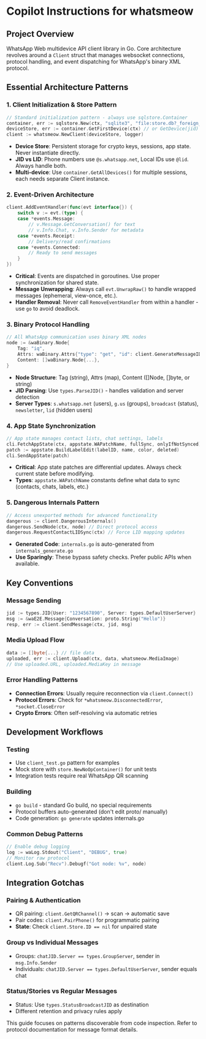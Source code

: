 # Copilot Instructions for whatsmeow

## Project Overview

WhatsApp Web multidevice API client library in Go. Core architecture revolves around a `Client` struct that manages websocket connections, protocol handling, and event dispatching for WhatsApp's binary XML protocol.

## Essential Architecture Patterns

### 1. Client Initialization & Store Pattern

```go
// Standard initialization pattern - always use sqlstore.Container
container, err := sqlstore.New(ctx, "sqlite3", "file:store.db?_foreign_keys=on", dbLog)
deviceStore, err := container.GetFirstDevice(ctx) // or GetDevice(jid) for specific devices
client := whatsmeow.NewClient(deviceStore, logger)
```

-   **Device Store**: Persistent storage for crypto keys, sessions, app state. Never instantiate directly.
-   **JID vs LID**: Phone numbers use `@s.whatsapp.net`, Local IDs use `@lid`. Always handle both.
-   **Multi-device**: Use `container.GetAllDevices()` for multiple sessions, each needs separate Client instance.

### 2. Event-Driven Architecture

```go
client.AddEventHandler(func(evt interface{}) {
    switch v := evt.(type) {
    case *events.Message:
        // v.Message.GetConversation() for text
        // v.Info.Chat, v.Info.Sender for metadata
    case *events.Receipt:
        // Delivery/read confirmations
    case *events.Connected:
        // Ready to send messages
    }
})
```

-   **Critical**: Events are dispatched in goroutines. Use proper synchronization for shared state.
-   **Message Unwrapping**: Always call `evt.UnwrapRaw()` to handle wrapped messages (ephemeral, view-once, etc.).
-   **Handler Removal**: Never call `RemoveEventHandler` from within a handler - use `go` to avoid deadlock.

### 3. Binary Protocol Handling

```go
// All WhatsApp communication uses binary XML nodes
node := &waBinary.Node{
    Tag: "iq",
    Attrs: waBinary.Attrs{"type": "get", "id": client.GenerateMessageID()},
    Content: []waBinary.Node{...},
}
```

-   **Node Structure**: Tag (string), Attrs (map), Content ([]Node, []byte, or string)
-   **JID Parsing**: Use `types.ParseJID()` - handles validation and server detection
-   **Server Types**: `s.whatsapp.net` (users), `g.us` (groups), `broadcast` (status), `newsletter`, `lid` (hidden users)

### 4. App State Synchronization

```go
// App state manages contact lists, chat settings, labels
cli.FetchAppState(ctx, appstate.WAPatchName, fullSync, onlyIfNotSynced)
patch := appstate.BuildLabelEdit(labelID, name, color, deleted)
cli.SendAppState(patch)
```

-   **Critical**: App state patches are differential updates. Always check current state before modifying.
-   **Types**: `appstate.WAPatchName` constants define what data to sync (contacts, chats, labels, etc.)

### 5. Dangerous Internals Pattern

```go
// Access unexported methods for advanced functionality
dangerous := client.DangerousInternals()
dangerous.SendNode(ctx, node) // Direct protocol access
dangerous.RequestContactLIDSync(ctx) // Force LID mapping updates
```

-   **Generated Code**: `internals.go` is auto-generated from `internals_generate.go`
-   **Use Sparingly**: These bypass safety checks. Prefer public APIs when available.

## Key Conventions

### Message Sending

```go
jid := types.JID{User: "1234567890", Server: types.DefaultUserServer}
msg := &waE2E.Message{Conversation: proto.String("Hello")}
resp, err := client.SendMessage(ctx, jid, msg)
```

### Media Upload Flow

```go
data := []byte{...} // file data
uploaded, err := client.Upload(ctx, data, whatsmeow.MediaImage)
// Use uploaded.URL, uploaded.MediaKey in message
```

### Error Handling Patterns

-   **Connection Errors**: Usually require reconnection via `client.Connect()`
-   **Protocol Errors**: Check for `*whatsmeow.DisconnectedError`, `*socket.CloseError`
-   **Crypto Errors**: Often self-resolving via automatic retries

## Development Workflows

### Testing

-   Use `client_test.go` pattern for examples
-   Mock store with `store.NewNoOpContainer()` for unit tests
-   Integration tests require real WhatsApp QR scanning

### Building

-   `go build` - standard Go build, no special requirements
-   Protocol buffers auto-generated (don't edit proto/ manually)
-   Code generation: `go generate` updates internals.go

### Common Debug Patterns

```go
// Enable debug logging
log := waLog.Stdout("Client", "DEBUG", true)
// Monitor raw protocol
client.Log.Sub("Recv").Debugf("Got node: %v", node)
```

## Integration Gotchas

### Pairing & Authentication

-   QR pairing: `client.GetQRChannel()` → scan → automatic save
-   Pair codes: `client.PairPhone()` for programmatic pairing
-   **State**: Check `client.Store.ID == nil` for unpaired state

### Group vs Individual Messages

-   Groups: `chatJID.Server == types.GroupServer`, sender in `msg.Info.Sender`
-   Individuals: `chatJID.Server == types.DefaultUserServer`, sender equals chat

### Status/Stories vs Regular Messages

-   Status: Use `types.StatusBroadcastJID` as destination
-   Different retention and privacy rules apply

This guide focuses on patterns discoverable from code inspection. Refer to protocol documentation for message format details.
